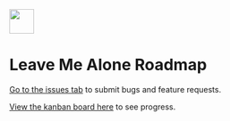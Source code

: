 <a href="https://simpleanalytics.com/?ref=github.com/simpleanalytics/roadmap">
  <img src="https://cdn.leavemealone.app/images/meta/mini-logo.png" alt="" role="presentation" height="44"/>
</a>

# Leave Me Alone Roadmap

[Go to the issues tab](https://github.com/leavemealone-app/roadmap/issues) to submit bugs and feature requests.

[View the kanban board here](https://github.com/orgs/leavemealone-app/projects/1) to see progress.
